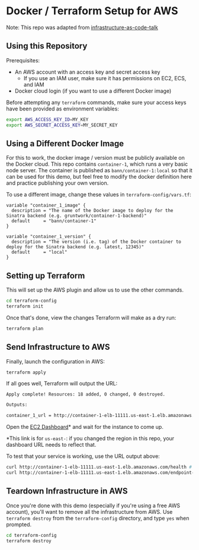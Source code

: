 # Docker / Terraform Setup for AWS

Note: This repo was adapted from [infrastructure-as-code-talk](https://github.com/brikis98/infrastructure-as-code-talk)

## Using this Repository

Prerequisites:
- An AWS account with an access key and secret access key
  - If you use an IAM user, make sure it has permissions on EC2, ECS, and IAM
- Docker cloud login (if you want to use a different Docker image)

Before attempting any `terraform` commands, make sure your access keys have been provided as environment variables:

```sh
export AWS_ACCESS_KEY_ID=MY_KEY
export AWS_SECRET_ACCESS_KEY=MY_SECRET_KEY
```

## Using a Different Docker Image

For this to work, the docker image / version must be publicly available on the Docker cloud. This repo contains `container-1`, which runs a very basic node server. The container is published as `bann/container-1:local` so that it can be used for this demo, but feel free to modify the docker definition here and practice publishing your own version.


To use a different image, change these values in `terraform-config/vars.tf`:

```
variable "container_1_image" {
  description = "The name of the Docker image to deploy for the Sinatra backend (e.g. gruntwork/container-1-backend)"
  default     = "bann/container-1"
}

variable "container_1_version" {
  description = "The version (i.e. tag) of the Docker container to deploy for the Sinatra backend (e.g. latest, 12345)"
  default     = "local"
}
```

## Setting up Terraform

This will set up the AWS plugin and allow us to use the other commands.

```sh
cd terraform-config
terraform init
```

Once that's done, view the changes Terraform will make as a dry run:

```sh
terraform plan
```

## Send Infrastructure to AWS

Finally, launch the configuration in AWS:

```
terraform apply
```

If all goes well, Terraform will output the URL:

```txt
Apply complete! Resources: 18 added, 0 changed, 0 destroyed.

Outputs:

container_1_url = http://container-1-elb-11111.us-east-1.elb.amazonaws.com
```

Open the [EC2 Dashboard](https://console.aws.amazon.com/ec2/v2/home?region=us-east-1#Instances:sort=instanceId)* and wait for the instance to come up.

*This link is for `us-east-`: if you changed the region in this repo, your dashboard URL needs to reflect that.

To test that your service is working, use the URL output above:

```sh
curl http://container-1-elb-11111.us-east-1.elb.amazonaws.com/health # ok
curl http://container-1-elb-11111.us-east-1.elb.amazonaws.com/endpoint-1 # endpoint-1
```

## Teardown Infrastructure in AWS

Once you're done with this demo (especially if you're using a free AWS account), you'll want to remove all the infrastructure from AWS. Use `terraform destroy` from the `terraform-config` directory, and type `yes` when prompted.

```sh
cd terraform-config
terraform destroy
```